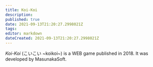 ```yaml
---
title: Koi-Koi
description: 
published: true
date: 2021-09-13T21:20:27.2998021Z 
tags: 
editor: markdown
dateCreated: 2021-09-13T21:20:27.2998021Z
---
```

_Koi-Koi_ (<span lang='ja'>こいこい ~koikoi~</span>) is a WEB game published in 2018.
It was developed by MasunakaSoft.
